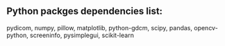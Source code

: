 <h2>Python packges dependencies list:</h2>
<p>pydicom, numpy, pillow, matplotlib, python-gdcm, scipy, pandas, opencv-python, screeninfo, pysimplegui, scikit-learn</p>

